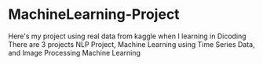 # MachineLearning-Project
Here's my project using real data from kaggle when I learning in Dicoding
There are 3 projects NLP Project, Machine Learning using Time Series Data, and Image Processing Machine Learning
